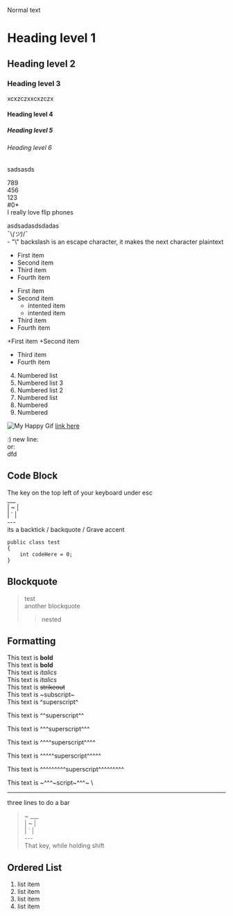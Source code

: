 ﻿Normal text
# Heading level 1
## Heading level 2
### Heading level 3
xcxzczxxcxzczx
#### Heading level 4
##### Heading level 5
###### Heading level 6
sadsasds

789 \
456 \
123 \
#0* \
I really love flip phones

asdsadasdsdadas<br>
¯\\_(ツ)_/¯ <br>
\- "\\" backslash is an escape character, it makes the next character plaintext
- First item
- Second item
- Third item
- Fourth item

* First item
* Second item
	* intented item
	* intented item
* Third item
* Fourth item

+First item
+Second item
+ Third item
+ Fourth item

4. Numbered list 
1. Numbered list 3
1. Numbered list 2
420. Numbered list
42. Numbered
1337. Numbered

![My Happy Gif](./Images/Happy.gif)
[link here](www.google.com)

:)
new line: \
or: </br>
dfd

## Code Block

The key on the top left of your keyboard under esc \
 ___  \
| ~ | \
| ` | \
 ---  \
 its a backtick / backquote / Grave accent
```
public class test
{
	int codeHere = 0;
}
```

## Blockquote
> test <br>
> another blockquote
>> nested

## Formatting

This text is **bold** \
This text is __bold__ \
This text is *italics* \
This text is _italics_ \
This text is ~~strikeout~~ \
This text is ~subscript~ \
This text is ^superscript^ 

This text is ^^superscript^^ 

This text is ^^^superscript^^^ 

This text is ^^^^superscript^^^^ 

This text is ^^^^^superscript^^^^^ 

This text is ^^^^^^^^^superscript^^^^^^^^^ 

This text is ~^^^~script~^^^~ \

___
three lines to do a bar

> ~ 
 ___  \
| ~ | \
| ` | \
 ---  \
 That key, while holding shift


 ## Ordered List

 <ol>
	<li>list item </>
	<li>list item </>
	<li>list item </>
	<li>list item </>
 </ol>
